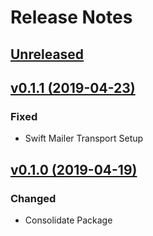 # Release Notes

## [Unreleased](https://github.com/ixocreate/mail-package/compare/0.1.1...develop)

## [v0.1.1 (2019-04-23)](https://github.com/ixocreate/mail-package/compare/0.1.0...0.1.1)

### Fixed
- Swift Mailer Transport Setup

## [v0.1.0 (2019-04-19)](https://github.com/ixocreate/mail-package/compare/master...0.1.0)

### Changed
- Consolidate Package
